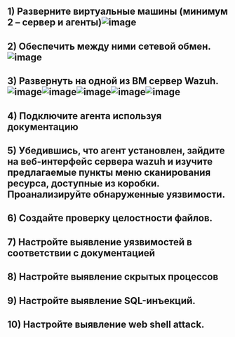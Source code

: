 ## 1) Разверните виртуальные машины (минимум 2 – сервер и агенты)![image](https://github.com/user-attachments/assets/2713dd4e-b515-4c26-a329-109c8fb96616)
## 2) Обеспечить между ними сетевой обмен. ![image](https://github.com/user-attachments/assets/f7071573-2800-4bbe-98c8-11196dae7f97)
## 3) Развернуть на одной из ВМ сервер Wazuh. ![image](https://github.com/user-attachments/assets/7e855faf-45db-476b-ba28-8673947c7e8b)![image](https://github.com/user-attachments/assets/6e3e9c52-90a9-48cc-ab87-9caf5b02e0af)![image](https://github.com/user-attachments/assets/8387abc2-6d5e-415a-b78b-0610fcd5c6bc)![image](https://github.com/user-attachments/assets/a259e9f5-e0bc-48dd-aa4a-d5a97d5f0314)![image](https://github.com/user-attachments/assets/be712184-f7a3-4e43-8850-dda72ee8cf76)





## 4) Подключите агента используя документацию 
## 5) Убедившись, что агент установлен, зайдите на веб-интерфейс сервера wazuh и изучите предлагаемые пункты меню сканирования ресурса, доступные из коробки. Проанализируйте обнаруженные уязвимости. 
## 6) Создайте проверку целостности файлов. 
## 7) Настройте выявление уязвимостей в соответствии с документацией 
## 8) Настройте выявление скрытых процессов 
## 9) Настройте выявление SQL-инъекций. 
## 10) Настройте выявление web shell attack. 
